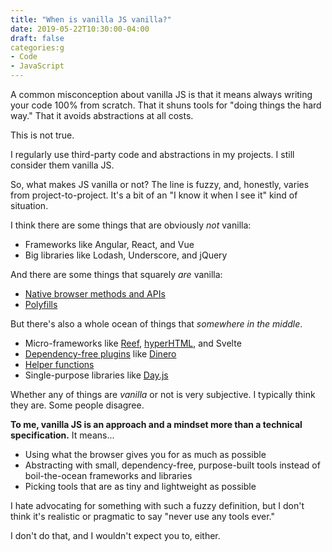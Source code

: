 ```yaml
---
title: "When is vanilla JS vanilla?"
date: 2019-05-22T10:30:00-04:00
draft: false
categories:g
- Code
- JavaScript
---
```


A common misconception about vanilla JS is that it means always writing your code 100% from scratch. That it shuns tools for "doing things the hard way." That it avoids abstractions at all costs.

This is not true.

I regularly use third-party code and abstractions in my projects. I still consider them vanilla JS.

So, what makes JS vanilla or not? The line is fuzzy, and, honestly, varies from project-to-project. It's a bit of an "I know it when I see it" kind of situation.

I think there are some things that are obviously *not* vanilla:

- Frameworks like Angular, React, and Vue
- Big libraries like Lodash, Underscore, and jQuery

And there are some things that squarely *are* vanilla:

- [Native browser methods and APIs](https://vanillajstoolkit.com/reference/)
- [Polyfills](https://vanillajstoolkit.com/polyfills/)

But there's also a whole ocean of things that *somewhere in the middle*.

- Micro-frameworks like [Reef](https://github.com/cferdinandi/reef), [hyperHTML](https://viperhtml.js.org/hyperhtml/documentation/), and Svelte
- [Dependency-free plugins](https://vanillajstoolkit.com/plugins/) like [Dinero](https://sarahdayan.github.io/dinero.js/)
- [Helper functions](https://vanillajstoolkit.com/helpers/)
- Single-purpose libraries like [Day.js](https://github.com/xx45/dayjs)

Whether any of things are *vanilla* or not is very subjective. I typically think they are. Some people disagree.

**To me, vanilla JS is an approach and a mindset more than a technical specification.** It means...

- Using what the browser gives you for as much as possible
- Abstracting with small, dependency-free, purpose-built tools instead of boil-the-ocean frameworks and libraries
- Picking tools that are as tiny and lightweight as possible

 I hate advocating for something with such a fuzzy definition, but I don't think it's realistic or pragmatic to say "never use any tools ever."

 I don't do that, and I wouldn't expect you to, either.